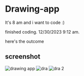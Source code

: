 # Drawing-app
It's 8 am and i want to code :)

finished coding. 12/30/2023 9:12 am.

here's the outcome
## screenshot
![drawing app](https://github.com/WTFAYXN/Drawing-app/assets/132146120/cc8abb3b-40fd-49d9-880b-48193fd6f361)
![dra](https://github.com/WTFAYXN/Drawing-app/assets/132146120/130c7bc9-9d71-4450-97ce-b12a929da806)
![dra 2](https://github.com/WTFAYXN/Drawing-app/assets/132146120/3713acfa-5a47-4377-81dd-64c7d229f69c)


